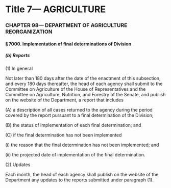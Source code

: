
# Title 7— AGRICULTURE
### CHAPTER 98— DEPARTMENT OF AGRICULTURE REORGANIZATION
#### § 7000. Implementation of final determinations of Division
##### (b) Reports

(1) In general

Not later than 180 days after the date of the enactment of this subsection, and every 180 days thereafter, the head of each agency shall submit to the Committee on Agriculture of the House of Representatives and the Committee on Agriculture, Nutrition, and Forestry of the Senate, and publish on the website of the Department, a report that includes

(A) a description of all cases returned to the agency during the period covered by the report pursuant to a final determination of the Division;

(B) the status of implementation of each final determination; and

(C) if the final determination has not been implemented

(i) the reason that the final determination has not been implemented; and

(ii) the projected date of implementation of the final determination.

(2) Updates

Each month, the head of each agency shall publish on the website of the Department any updates to the reports submitted under paragraph (1).
